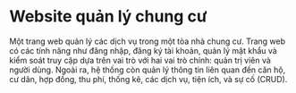 # Website quản lý chung cư
Một trang web quản lý các dịch vụ trong một tòa nhà chung cư. Trang web có các tính năng như đăng nhập, đăng ký tài khoản, quản lý mật khẩu và kiểm soát truy cập dựa trên vai trò với hai vai trò chính: quản trị viên và người dùng. Ngoài ra, hệ thống còn quản lý thông tin liên quan đến căn hộ, cư dân, hợp đồng, thu phí, thống kê, các dịch vụ, tiện ích, và sự cố (CRUD).

